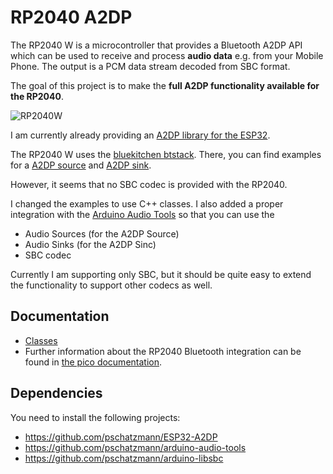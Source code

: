 # RP2040 A2DP
The RP2040 W is a microcontroller that provides a Bluetooth A2DP API which can be used to receive and process __audio data__ e.g. from your Mobile Phone. The output is a PCM data stream decoded from SBC format. 

The goal of this project is to make the __full A2DP functionality available for the RP2040__. 

![RP2040W](https://www.pschatzmann.ch/wp-content/uploads/2023/03/raspberry-pi-pico-w-1.jpg)

I am currently already providing an [A2DP library for the ESP32](https://github.com/pschatzmann/ESP32-A2DP). 

The RP2040 W uses the [bluekitchen btstack](https://github.com/bluekitchen/btstack). There, you can find examples for a [A2DP source](https://github.com/bluekitchen/btstack/blob/master/example/a2dp_source_demo.c) and [A2DP sink](https://github.com/bluekitchen/btstack/blob/master/example/a2dp_sink_demo.c).

However, it seems that no SBC codec is provided with the RP2040.  

I changed the examples to use C++ classes. I also added a proper integration with the [Arduino Audio Tools](https://github.com/pschatzmann/arduino-audio-tools) so that you can use the

- Audio Sources (for the A2DP Source) 
- Audio Sinks (for the A2DP Sinc)
- SBC codec 

Currently I am supporting only SBC, but it should be quite easy to extend the functionality to support other codecs as well. 


## Documentation

- [Classes](https://pschatzmann.github.io/RP2040-A2DP/docs/html/annotated.html)
- Further information about the RP2040 Bluetooth integration can be found in [the pico documentation](https://arduino-pico.readthedocs.io/en/latest/bluetooth.html).


## Dependencies

You need to install the following projects:

- https://github.com/pschatzmann/ESP32-A2DP
- https://github.com/pschatzmann/arduino-audio-tools 
- https://github.com/pschatzmann/arduino-libsbc

